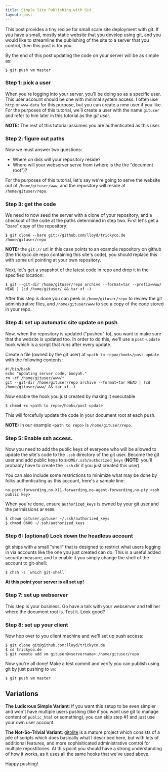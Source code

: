 ```yaml
---
title: Simple Site Publishing with Git
layout: post
---
```



This post provides a tiny recipe for small scale site deployment with
git.  If you have a small, mostly static website that you develop using
git, and you would like to streamline the publishing of the site to
a server that you control, then this post is for you.

By the end of this post updating the code on your server will be as simple
as:

    $ git push vm master

### Step 1: pick a user

When you're logging into your server, you'll be doing so as a specific user.
This user account should be one with minimal system access.  I often use
`http` or `www-data` for this purpose, but you can create a new user if you
like.  For the purposes of this tutorial, we'll create a user with the name
`gituser` and refer to him later in this tutorial as the *git user*.

**NOTE:** The rest of this tutorial assumes you are authenticated as this user.

### Step 2: figure out paths

Now we must answer two questions:

  * Where on disk will your repository reside?
  * Where will your webserver serve from (where is the the "document root")?

For the purposes of this tutorial, let's say we're going to serve the
website out of `/home/gituser/www`, and the repository will reside
at `/home/gituser/repo`.

### Step 3: get the code

We need to now seed the server with a clone of your repository, and a
checkout of the code at the paths determined in step two.  First let's
get a "bare" copy of the repository:

    $ git clone --bare git://github.com/lloyd/trickyco.de /home/gituser/repo

**NOTE:** the `git://` url in this case points to an example
repository on github (the trickyco.de repo containing this site's
code), you should replace this with some url pointing at your own repository.

Next, let's get a snapshot of the latest code in repo and drop it in the
specified location:


    $ git --git-dir /home/gituser/repo archive --format=tar --prefix=www/ HEAD | (cd /home/gituser/ && tar xf -)

After this step is done you can peek in `/home/gituser/repo` to
review the git administrative files, and `/home/gituser/www` to see
a copy of the code stored in your repo.

### Step 4: set up automatic site update on push

Now, when the repository is updated ("pushed" to), you want to make
sure that the website is updated too.  In order to do this, we'll use a
`post-update` hook which is a script that runs after every update.

Create a file (owned by the git user) at `<path to
repo>/hooks/post-update` with the following contents:

    #!/bin/bash
    echo "updating server code, booyah."
    rm -rf /home/gituser/www/*
    git --git-dir /home/gituser/repo archive --format=tar HEAD | (cd /home/gituser/www/ && tar xf -)

Now enable the hook you just created by making it executable

    $ chmod +x <path to repo>/hooks/post-update

This will forcefully update the code in your document root at each push.

**NOTE:** in our example `<path to repo>` is `/home/gituser/repo`.

### Step 5: Enable ssh access.

Now you need to add the public keys of everyone who will be allowed to
update the site's code to the `.ssh` directory of the git user.
Become the git user and add public keys to `$HOME/.ssh/authorized_keys` (**NOTE:** you'll
probably have to create the `.ssh` dir if you just created this user).

You can also include some restrictions to minimize what may be done by
folks authenticating as this account, here's a sample line:

    no-port-forwarding,no-X11-forwarding,no-agent-forwarding,no-pty <ssh public key>

When you're done, ensure `authorized_keys` is owned by your git user
and the permissions ar `0600`:

    $ chown gituser.gituser ~/.ssh/authorized_keys
    $ chmod 0600 ~/.ssh/authorized_keys

### Step 6: (optional) Lock down the headless account

git ships with a small "shell" that is designed to restrict what users
logging in via accounts like the one you just created can do.  This is
a useful added security measure, and to enable it you simply change
the shell of the account to git-shell:

    $ chsh -s `which git-shell`

**At this point your server is all set up!**

### Step 7: set up webserver

This step is your business.  Go have a talk with your webserver and 
tell her where the document root is.  Test it.  Look good?

### Step 8: set up your client

Now hop over to you client machine and we'll set up push access: 

    $ git clone git@github.com:lloyd/trickyco.de
    $ cd trickyco.de
    $ git remote add vm gituser@<servername>:/home/gituser/repo

Now you're all done!  Make a test commit and verify you can publish
using git by just pushing to `vm`:

    $ git push vm master

## Variations

**The Ludicrous Simple Variant**: If you want this setup to be even simpler
and won't have multiple users pushing (like if you want use git to
manage content of `public_html` or something), you can skip step #1
and just use your own user account.

**The Not-So-Trivial Variant**: [gitolite][] is a mature project which 
consists of a pile of scripts which does basically what I described
here, but with lots of additional features, and more sophisiticated
administrative control for multiple repostitories.  At this point
you should have a strong understanding of how it works, as it uses
all the same hooks that we've used above.

[gitolite]: https://github.com/sitaramc/gitolite

Happy pushing!






